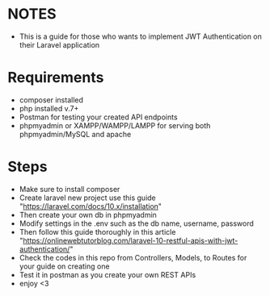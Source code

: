 # NOTES
- This is a guide for those who wants to implement JWT Authentication on their Laravel application

# Requirements
- composer installed
- php installed v.7+
- Postman for testing your created API endpoints
- phpmyadmin or XAMPP/WAMPP/LAMPP for serving both phpmyadmin/MySQL and apache

# Steps
- Make sure to install composer
- Create laravel new project use this guide "https://laravel.com/docs/10.x/installation"
- Then create your own db in phpmyadmin
- Modify settings in the .env such as the db name, username, password
- Then follow this guide thoroughly in this article "https://onlinewebtutorblog.com/laravel-10-restful-apis-with-jwt-authentication/"
- Check the codes in this repo from Controllers, Models, to Routes for your guide on creating one
- Test it in postman as you create your own REST APIs
- enjoy <3
